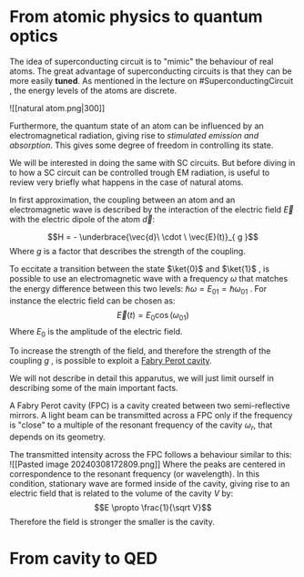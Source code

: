 
# From atomic physics to quantum optics

The idea of superconducting circuit is to "mimic" the behaviour of real atoms. The great advantage of superconducting circuits is that they can be more easily **tuned**.
As mentioned in the lecture on #SuperconductingCircuit , the energy levels of the atoms are discrete. 

![[natural atom.png|300]]

Furthermore, the quantum state of an atom can be influenced by an electromagnetical radiation, giving rise to *stimulated emission and absorption*. This gives some degree of freedom in controlling its state.

We will be interested in doing the same with SC circuits. But before diving in to how a SC circuit can be controlled trough EM radiation, is useful to review very briefly what happens in the case of natural atoms.

In first approximation, the coupling between an atom and an electromagnetic wave is described by the interaction of the electric field $\vec{E}$  with the electric dipole of the atom $\vec{d}$:

$$H = - \underbrace{\vec{d}\ \cdot \ \vec{E}(t)}_{ g }$$
Where $g$ is a factor that describes the strength of the coupling.

To eccitate a transition between the state $\ket{0}$ and $\ket{1}$ , is possible to use an electromagnetic wave with a frequency $\omega$ that matches the energy difference between this two levels: $\hbar \omega = E_{01} = \hbar \omega_{01}$ . For instance the electric field can be chosen as:
	$$\vec{E}(t) = E_0 \cos(\omega_{01})$$
Where $E_0$ is the amplitude of the electric field.

To increase the strength of the field, and therefore the strength of the coupling $g$ , is possible to exploit a [Fabry Perot cavity](https://en.wikipedia.org/wiki/Fabry–Pérot_interferometer). 

We will not describe in detail this apparutus, we will just limit ourself in describing some of the main important facts.

A Fabry Perot cavity (FPC) is a cavity created between two semi-reflective mirrors. A light beam can be transmitted across a FPC only if the frequency is "close" to a multiple of the resonant frequency of the cavity $\omega_r$, that depends on its geometry. 

The transmitted intensity across the FPC follows a behaviour similar to this:
![[Pasted image 20240308172809.png]]
Where the peaks are centered in correspondence to the resonant frequency (or wavelength).
In this condition, stationary wave are formed inside of the cavity, giving rise to an electric field that is related to the volume of the cavity $V$ by:
$$E \propto \frac{1}{\sqrt V}$$
Therefore the field is stronger the smaller is the cavity.

# From cavity to QED




